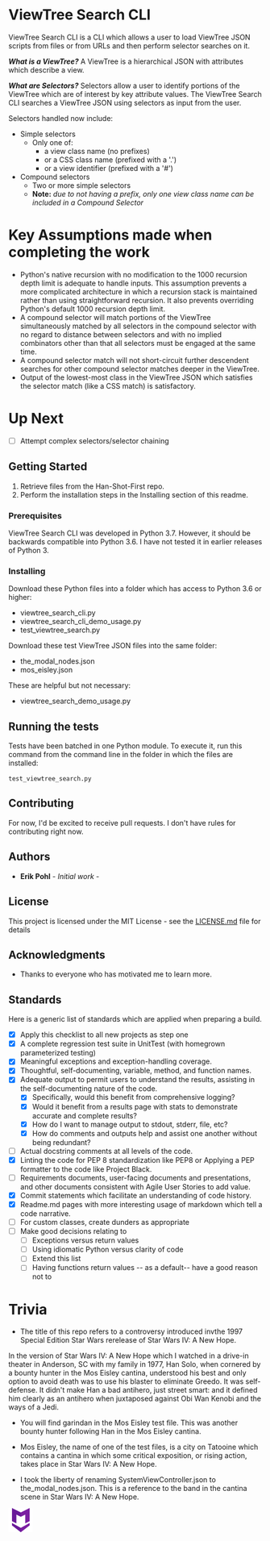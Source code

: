 # ViewTree Search CLI

ViewTree Search CLI is a CLI which allows a user to load ViewTree JSON scripts from files or from URLs and then perform selector searches on it.

**_What is a ViewTree?_**
A ViewTree is a hierarchical JSON with attributes which describe a view.

**_What are Selectors?_**
Selectors allow a user to identify portions of the ViewTree which are of interest by key attribute values.
The ViewTree Search CLI searches a ViewTree JSON using selectors as input from the user.

Selectors handled now include:
* Simple selectors
  * Only one of:
    * a view class name (no prefixes)
    * or a CSS class name (prefixed with a '.')
    * or a view identifier (prefixed with a '#')
* Compound selectors
  * Two or more simple selectors 
  * **Note:** _due to not having a prefix, only one view class name can be included in a Compound Selector_
  
# Key Assumptions made when completing the work

* Python's native recursion with no modification to the 1000 recursion depth limit is adequate to handle inputs.  This assumption prevents a more complicated architecture in which a recursion stack is maintained rather than using straightforward recursion.  It also prevents overriding Python's default 1000 recursion depth limit.
* A compound selector will match portions of the ViewTree simultaneously matched by all selectors in the compound selector with no regard to distance between selectors and with no implied combinators other than that all selectors must be engaged at the same time.
* A compound selector match will not short-circuit further descendent searches for other compound selector matches deeper in the ViewTree.  
* Output of the lowest-most class in the ViewTree JSON which satisfies the selector match (like a CSS match) is satisfactory.
  
# Up Next
- [ ] Attempt complex selectors/selector chaining

## Getting Started

1. Retrieve files from the Han-Shot-First repo.
2. Perform the installation steps in the Installing section of this readme.

### Prerequisites

ViewTree Search CLI was developed in Python 3.7.  However, it should be backwards compatible into Python 3.6.  I have not tested it in earlier releases of Python 3.

### Installing

Download these Python files into a folder which has access to Python 3.6 or higher:

* viewtree_search_cli.py
* viewtree_search_cli_demo_usage.py
* test_viewtree_search.py

Download these test ViewTree JSON files into the same folder:

* the_modal_nodes.json
* mos_eisley.json

These are helpful but not necessary:

* viewtree_search_demo_usage.py

## Running the tests

Tests have been batched in one Python module.  To execute it, run this command from the command line in the folder in which the files are installed:
```
test_viewtree_search.py
```

## Contributing

For now, I'd be excited to receive pull requests.  I don't have rules for contributing right now.

## Authors

* **Erik Pohl** - *Initial work* - 

## License

This project is licensed under the MIT License - see the [LICENSE.md](LICENSE.md) file for details

## Acknowledgments

* Thanks to everyone who has motivated me to learn more.

## Standards

Here is a generic list of standards which are applied when preparing a build.

- [x] Apply this checklist to all new projects as step one
- [x] A complete regression test suite in UnitTest (with homegrown parameterized testing)
- [x] Meaningful exceptions and exception-handling coverage.
- [x] Thoughtful, self-documenting, variable, method, and function names.
- [x] Adequate output to permit users to understand the results, assisting in the self-documenting nature of the code.
  - [x] Specifically, would this benefit from comprehensive logging?
  - [x] Would it benefit from a results page with stats to demonstrate accurate and complete results?
  - [x] How do I want to manage output to stdout, stderr, file, etc?
  - [x] How do comments and outputs help and assist one another without being redundant?
- [ ] Actual docstring comments at all levels of the code.
- [x] Linting the code for PEP 8 standardization like PEP8 or Applying a PEP formatter to the code like Project Black.
- [ ] Requirements documents, user-facing documents and presentations, and other documents consistent with Agile User Stories to add value.
- [x] Commit statements which facilitate an understanding of code history.
- [x] Readme.md pages with more interesting usage of markdown which tell a code narrative. 
- [ ] For custom classes, create dunders as appropriate
- [ ] Make good decisions relating to
  - [ ] Exceptions versus return values
  - [ ] Using idiomatic Python versus clarity of code
  - [ ] Extend this list
  - [ ] Having functions return values -- as a default-- have a good reason not to

# Trivia

* The title of this repo refers to a controversy introduced invthe 1997 Special Edition Star Wars rerelease of Star Wars IV: A New Hope.

In the version of Star Wars IV: A New Hope which I watched in a drive-in theater in Anderson, SC with my family in 1977, Han Solo, when cornered by a bounty hunter in the Mos Eisley cantina, understood his best and only option to avoid death was to use his blaster to eliminate Greedo.  It was self-defense.  It didn't make Han a bad antihero, just street smart: and it defined him clearly as an antihero when juxtaposed against Obi Wan Kenobi and the ways of a Jedi.

* You will find garindan in the Mos Eisley test file.  This was another bounty hunter following Han in the Mos Eisley cantina.

* Mos Eisley, the name of one of the test files, is a city on Tatooine which contains a cantina in which some critical exposition, or rising action, takes place in Star Wars IV: A New Hope.

* I took the liberty of renaming SystemViewController.json to the_modal_nodes.json.  This is a reference to the band in the cantina scene in Star Wars IV: A New Hope.

![alt text](https://github.com/adam-p/markdown-here/raw/master/src/common/images/icon48.png "Logo Title Text 1")





